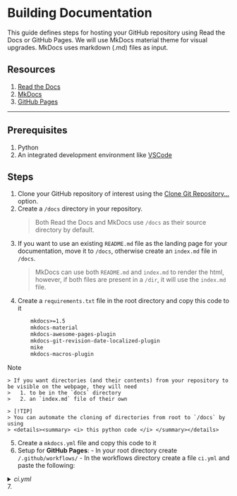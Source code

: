 # Building Documentation

This guide defines steps for hosting your GitHub repository using Read the Docs or GitHub Pages. We will use MkDocs material theme for visual upgrades. MkDocs uses markdown (.md) files as input. 

## Resources

   1. [Read the Docs](https://docs.readthedocs.com/platform/stable/)
   2. [MkDocs](https://www.mkdocs.org/)
   3. [GitHub Pages](https://pages.github.com/)
---

## Prerequisites

   1. Python
   2. An integrated development environment like [VSCode](https://code.visualstudio.com/)

## Steps 

 1. Clone your GitHub repository of interest using the [Clone Git Repository...](<Screenshot 2025-06-27 at 10.25.21-1.png>) option. 
 2. Create a `/docs` directory in your repository. 
    >Both Read the Docs and MkDocs use `/docs` as their source directory by default.
 3. If you want to use an existing `README.md` file as the landing page for your documentation, move it to `/docs`, otherwise create an `index.md` file in `/docs`. 
    >MkDocs can use both `README.md` and `index.md` to render the html, however, if both files are present in a `/dir`, it will use the `index.md` file.
 4. Create a `requirements.txt` file in the root directory and copy this code to it
    ```txt
        mkdocs>=1.5
        mkdocs-material
        mkdocs-awesome-pages-plugin
        mkdocs-git-revision-date-localized-plugin
        mike
        mkdocs-macros-plugin

> [!NOTE]
    > If you want directories (and their contents) from your repository to be visible on the webpage, they will need 
    >   1. to be in the `docs` directory
    >   2. an `index.md` file of their own

    > [!TIP]
    > You can automate the cloning of directories from root to `/docs` by using 
    > <details><summary> <i> this python code </i> </summary></details>
 
 5. Create a `mkdocs.yml` file and copy this code to it
 6.  Setup for **GitHub Pages**:
    - In your root directory create `/.github/workflows/`
    - In the workflows directory create a file `ci.yml` and paste the following:

<details>
<summary><i>ci.yml</i></summary>

```yaml
name: ci

on:
  push:
    branches: 
      - main
      - master

permissions:
  contents: write

jobs:
  deploy:
    runs-on: ubuntu-latest

    steps:
      - uses: actions/checkout@v3
      - uses: actions/setup-python@v4
        with:
          python-version: '3.x'
      - uses: actions/cache@v3
        with:
          key: {% raw %}${{ github.ref }}{% endraw %}
          path: .cache

      - run: pip install -r requirements.txt
      - run: python clone_directories_to_docs.py
      - run: mkdocs gh-deploy --force

```
</details>
 7. 